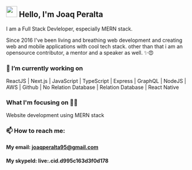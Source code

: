 ## <img src="https://media.giphy.com/media/hvRJCLFzcasrR4ia7z/giphy.gif" width="30px"> Hello, I'm Joaq Peralta

I am a Full Stack Devleloper, especially MERN stack.

Since 2016 I've been living and breathing web development and creating web and mobile applications with cool tech stack. other than that i am an opensource contributor, a mentor and a speaker as well. ✨😍

### 🔭 I’m currently working on

ReactJS | Next.js | JavaScript | TypeScript | Express | GraphQL | NodeJS | AWS | Github | No Relation Database | Relation Database | React Native
### What I'm focusing on 👨‍💻
Website development using MERN stack

### 📫 How to reach me:
#### My email: joaqperalta95@gmail.com
#### My skypeId: live:.cid.d995c163d3f0d178
